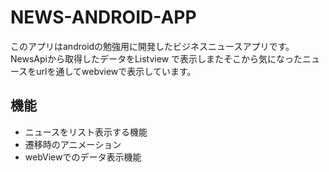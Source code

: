 # NEWS-ANDROID-APP
このアプリはandroidの勉強用に開発したビジネスニュースアプリです。 NewsApiから取得したデータをListview で表示しまたそこから気になったニュースをurlを通してwebviewで表示しています。

## 機能
* ニュースをリスト表示する機能
* 遷移時のアニメーション
* webViewでのデータ表示機能

